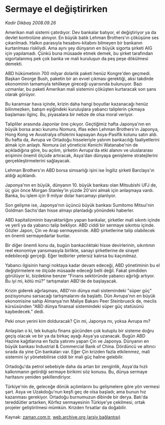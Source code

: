 # Sermaye  el değiştirirken

*Kadir Dikbaş 2008.09.26*

<tr><td class="metin" colspan="2" style="padding-top: 20px; padding-left: 5px; padding-right: 10px;">Amerikan mali sistemi çatırdıyor. Dev bankalar batıyor, el değiştiriyor ya da devlet kontrolüne alınıyor. En büyük batık Lehman Brothers'ın çöküşüne ses çıkarılmadı. Halkın parasıyla hesabını-kitabını bilmeyen bir bankanın kurtarılması riskliydi. Ama aynı şey dünyanın en büyük sigorta şirketi AIG için yapılamadı. Çünkü buna müsaade etmek demek, bu şirket tarafından sigortalanmış pek çok banka ve mali kuruluşun da peş peşe dökülmesi demekti.</td></tr><tr><td class="metin" colspan="2" style="padding-top: 20px; padding-left: 5px; padding-right: 10px;"><p>ABD hükümetinin 700 milyar dolarlık paketi henüz Kongre'den geçmedi. Başkan George Bush, paketin bir an evvel çıkması gerektiği, aksi takdirde ekonominin tamamıyla tehlikeye gireceği uyarısında bulunuyor. Bazı uzmanlar, bu paketi Amerikan mali sistemini çöküşten kurtaracak son şans olarak görüyor.
<p>Bu karamsar hava içinde, krizin daha hangi boyutlar kazanacağı henüz bilinmezken, batışın eşiğindeki kuruluşlara yabancı taliplerin çıkmaya başlaması ilginç. Bu, piyasalara bir nebze de olsa moral veriyor.
<p>Talipliler arasında Japonlar öne çıkıyor. Geçtiğimiz hafta Japonya'nın en büyük borsa aracı kurumu Nomura, iflas eden Lehman Brothers'ın Japonya, Hong Kong ve Avustralya ofislerini kapsayan Asya-Pasifik kolunu satın aldı. Bu hafta da, Avrupa ve Ortadoğu hisseleriyle yatırım bankacılığı faaliyetlerini almak için anlaştı. Nomura üst yöneticisi Kenichi Watanabe'nin de açıkladığına göre, bu açılım, şirketin Avrupa'da etki alanını ve uluslararası erişimini önemli ölçüde artıracak, Asya'dan dünyaya genişleme stratejilerini gerçekleştirmelerini sağlayacak.
<p>Lehman Brothers'ın ABD borsa simsarlığı işini ise İngiliz şirketi Barclays'ın aldığı açıklandı.
<p>Japonya'nın en büyük, dünyanın 10. büyük bankası olan Mitsubishi UFJ de, üç gün önce Morgan Stanley'in yüzde 20'sini almak için anlaşmaya vardı. Banka, bu işlem için 9 milyar dolar harcamayı planlıyor.
<p>Son gelişme ise, Japonya'nın üçüncü büyük bankası Sumitomo Mitsui'nin Goldman Sachs'dan hisse almayı planladığı yönündeki haberler.
<p>ABD kapitalizminin bayraktarlığını yapan bankalar, şirketler mali sıkıntı içinde ve yerli ya da yabancı talip bekliyor. ABD ciddi bir sermaye sıkıntısı içinde. Gözler Japon, Çin ve Arap sermayesinde. ABD şirketlerine talip olabilecek en önemli sermayedarlar bunlar.
<p>Bir diğer önemli konu da, bugün bankacılıktaki hisse devirlerinin, sıkıntının reel ekonomiye yansımasıyla birlikte, sanayi şirketlerine de sirayet edebileceği gerçeği. Eğer tedbirler yetersiz kalırsa bu kaçınılmaz.
<p>Yabancı ilgisinin hangi noktaya kadar devam edeceği, ABD yönetiminin bu el değiştirmelere ne ölçüde müsaade edeceği belli değil. Fakat şimdiden görülüyor ki, bizdekine benzer "Finans sektöründe yabancı ağırlığı artıyor. Bu iyi mi, kötü mü?" tartışmaları ABD'de de başlayacak. 
<p>Krizin giderek ağırlaşması, ABD'nin dünya mali sistemindeki "süper güç" pozisyonunu sarsacağı tartışmalarını da başlattı. Dün Avrupa'nın en büyük ekonomisine sahip Almanya'nın Maliye Bakanı Peer Steinbrueck de, meclis kürsüsünden "ABD dünya finansal sistemindeki süper güç statüsünü kaybedecek." dedi.
<p>Peki onun yerini kim dolduracak? Çin mi, Japonya mı, yoksa Avrupa mı?
<p>Anlaşılan o ki, tek kutuplu finans gücünden çok kutuplu bir sisteme doğru geçiş olacak ve bir ya da birkaç ayağı Asya'ya uzanacak. Bugün ABD Hazine kağıtlarına en fazla yatırımı yapan Çin ve Japonya. Dünyanın en büyük bankası Industrial &amp; Commercial Bank of China. Dördüncü ve altıncı sırada da yine Çin bankaları var. Eğer Çin krizden fazla etkilenmez, mali sistemini iyi yönetebilirse ciddi bir mali güç haline gelebilir.
<p>Ortadoğu'da petrol sebebiyle daha da artan bir zenginlik, Asya'da hızlı kalkınmanın getirdiği sermaye birikimi söz konusu. Bu, dünya sermaye haritasını yeniden şekillendiriyor.
<p>Türkiye'nin de, geleceğe dönük açılımlarını bu gelişmelere göre yön vermesi şart. Asya ve Uzakdoğu'nun keşfi geç de olsa başladı; ama bunun hız kazanması gerekiyor. Ortadoğu burnumuzun dibinde bir derya. Batı'da tereddütler artarken, Körfez sermayesinin Türkiye'ye çekilmesi, ortak projeler geliştirilmesi mümkün. Krizden fırsatlar da doğabilir.<br/></p></p></p></p></p></p></p></p></p></p></p></p></p></p></td></tr>

Kaynak: [zaman.com.tr](http://zaman.com.tr/yazar.do?yazino=742747), [web.archive.org (arşiv bağlantısı)](http://web.archive.org/web/20081013170121/http://www.zaman.com.tr:80/yazar.do?yazino=742747)
